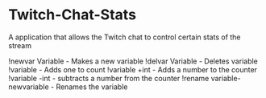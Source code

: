 # Twitch-Chat-Stats
A application that allows the Twitch chat to control certain stats of the stream


!newvar Variable - Makes a new variable
!delvar Variable - Deletes variable
!variable - Adds one to count
!variable +int - Adds a number to the counter
!variable -int - subtracts a number from the counter
!rename variable-newvariable - Renames the variable
